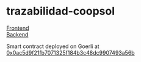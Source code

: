 # trazabilidad-coopsol

[Frontend](https://github.com/ACDI-Argentina/trazabilidad-coopsol-frontend)  
[Backend](https://github.com/ACDI-Argentina/trazabilidad-coopsol-backend)

Smart contract deployed on Goerli at [0x0ac5d9f21fb7071325f184b3c48dc9907493a56b](https://goerli.etherscan.io/tx/0x0ac5d9f21fb7071325f184b3c48dc9907493a56b)
